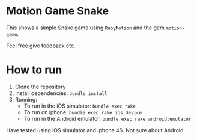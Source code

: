 # Motion Game Snake
This shows a simple Snake game using `RubyMotion` and the gem `motion-game`.

Feel free give feedback etc.

# How to run
1. Clone the repository
2. Install dependencies: `bundle install`
3. Running:
    * To run in the iOS simulator: `bundle exec rake`
    * To run on iphone: `bundle exec rake ios:device`
    * To run in the Android emulator: `bundle exec rake android:emulator`
    
Have tested using iOS simulator and iphone 4S. Not sure about Android.
